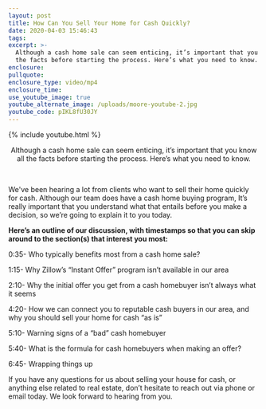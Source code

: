 ```yaml
---
layout: post
title: How Can You Sell Your Home for Cash Quickly?
date: 2020-04-03 15:46:43
tags:
excerpt: >-
  Although a cash home sale can seem enticing, it’s important that you know all
  the facts before starting the process. Here’s what you need to know.
enclosure:
pullquote:
enclosure_type: video/mp4
enclosure_time:
use_youtube_image: true
youtube_alternate_image: /uploads/moore-youtube-2.jpg
youtube_code: pIKL8fU30JY
---
```


{% include youtube.html %}

<center>Although a cash home sale can seem enticing, it&rsquo;s important that you know all the facts before starting the process. Here&rsquo;s what you need to know.</center>

&nbsp;

We've been hearing a lot from clients who want to sell their home quickly for cash. Although our team does have a cash home buying program, It’s really important that you understand what that entails before you make a decision, so we’re going to explain it to you today.

**Here’s an outline of our discussion, with timestamps so that you can skip around to the section(s) that interest you most:**

0:35- Who typically benefits most from a cash home sale?

1:15- Why Zillow’s “Instant Offer” program isn’t available in our area

2:10- Why the initial offer you get from a cash homebuyer isn’t always what it seems

4:20- How we can connect you to reputable cash buyers in our area, and why you should sell your home for cash “as is”

5:10- Warning signs of a “bad” cash homebuyer

5:40- What is the formula for cash homebuyers when making an offer?

6:45- Wrapping things up

If you have any questions for us about selling your house for cash, or anything else related to real estate, don’t hesitate to reach out via phone or email today. We look forward to hearing from you.

&nbsp;